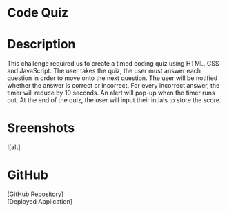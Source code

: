 # Code Quiz

# Description
This challenge required us to create a timed coding quiz using HTML, CSS and JavaScript. The user takes the quiz, the user must answer each question in order to move onto the next question. The user will be notified whether the answer is correct or incorrect. For every incorrect answer, the timer will reduce by 10 seconds. An alert will pop-up when the timer runs out. At the end of the quiz, the user will input their intials to store the score. 

# Sreenshots
![alt]

# GitHub
[GitHub Repository]
</br>
[Deployed Application]
